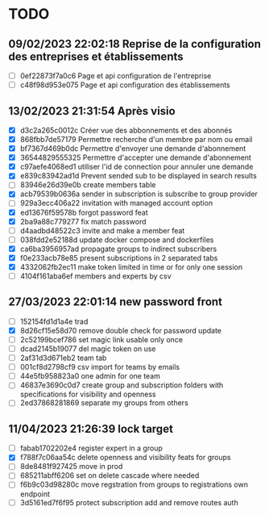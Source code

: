 # TODO
## 09/02/2023 22:02:18 Reprise de la configuration des entreprises et établissements
- [ ] 0ef22873f7a0c6 Page et api configuration de l'entreprise
- [ ] c48f98d953e075 Page et api configuration des établissements
## 13/02/2023 21:31:54 Après visio
- [x] d3c2a265c0012c Créer vue des abbonnements et des abonnés
- [x] 868fbb7de57179 Permettre recherche d'un membre par nom ou email
- [x] bf7367d469b0dc Permettre d'envoyer une demande d'abonnement
- [x] 36544829555325 Permettre d'accepter une demande d'abonnement
- [x] c97aefe4068ed1 utiliser l'id de connection pour annuler une demande
- [x] e839c83942ad1d Prevent sended sub to be displayed in search results
- [ ] 83946e26d39e0b create members table
- [x] acb79539b0636a sender in subscription is subscribe to group provider
- [ ] 929a3ecc406a22 invitation with managed account option
- [x] ed13676f59578b forgot password feat
- [x] 2ba9a88c779277 fix match password
- [ ] d4aadbd48522c3 invite and make a member feat
- [ ] 038fdd2e52188d update docker compose and dockerfiles
- [x] ca6ba3956957ad propagate groups to indirect subscribers
- [x] f0e233acb78e85 present subscriptions in 2 separated tabs
- [x] 4332062fb2ec11 make token limited in time or for only one session
- [ ] 4104f161aba6ef members and experts by csv
## 27/03/2023 22:01:14 new password front
- [ ] 152154fd1d1a4e trad
- [x] 8d26cf15e58d70 remove double check for password update
- [ ] 2c52199bcef786 set magic link usable only once
- [ ] dcad2145b19077 del magic token on use  
- [ ] 2af31d3d671eb2 team tab  
- [ ] 001cf8d2798cf9 csv import for teams by emails  
- [ ] 44e5fb958823a0 one admin for one team  
- [ ] 46837e3690c0d7 create group and subscription folders with specifications for visibility and openness  
- [ ] 2ed37868281869 separate my groups from others  
## 11/04/2023 21:26:39 lock target  
- [ ] fabab1702202e4 register expert in a group  
- [x] f788f7c06aa54c delete openness and visibility feats for groups  
- [ ] 8de8481f927425 move in prod  
- [ ] 685211abff6206 set on delete cascade where needed  
- [ ] f6b9c03d98280c move regstration from groups to registrations own endpoint  
- [ ] 3d5161ed7f6f95 protect subscription add and remove routes auth  
